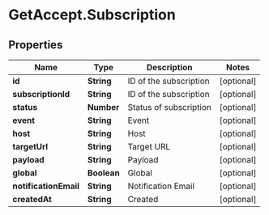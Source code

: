 # GetAccept.Subscription

## Properties
Name | Type | Description | Notes
------------ | ------------- | ------------- | -------------
**id** | **String** | ID of the subscription | [optional] 
**subscriptionId** | **String** | ID of the subscription | [optional] 
**status** | **Number** | Status of subscription | [optional] 
**event** | **String** | Event | [optional] 
**host** | **String** | Host | [optional] 
**targetUrl** | **String** | Target URL | [optional] 
**payload** | **String** | Payload | [optional] 
**global** | **Boolean** | Global | [optional] 
**notificationEmail** | **String** | Notification Email | [optional] 
**createdAt** | **String** | Created | [optional] 
